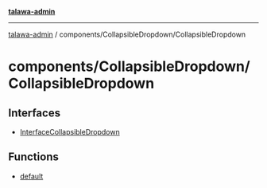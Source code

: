 [**talawa-admin**](../../../README.md)

***

[talawa-admin](../../../modules.md) / components/CollapsibleDropdown/CollapsibleDropdown

# components/CollapsibleDropdown/CollapsibleDropdown

## Interfaces

- [InterfaceCollapsibleDropdown](interfaces/InterfaceCollapsibleDropdown.md)

## Functions

- [default](functions/default.md)

